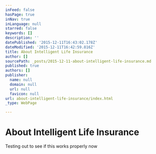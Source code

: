 ```yaml
---
inFeed: false
hasPage: true
inNav: true
inLanguage: null
starred: false
keywords: []
description: ''
datePublished: '2015-12-11T16:43:02.178Z'
dateModified: '2015-12-11T16:42:59.816Z'
title: About Intelligent Life Insurance
author: []
sourcePath: _posts/2015-12-11-about-intelligent-life-insurance.md
published: true
authors: []
publisher:
  name: null
  domain: null
  url: null
  favicon: null
url: about-intelligent-life-insurance/index.html
_type: WebPage

---
```

# **About Intelligent Life Insurance**

Testing out to see if this works properly now